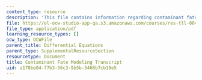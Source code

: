 ```yaml
---
content_type: resource
description: 'This file contains information regarding contaminant fate modeling. '
file: https://ol-ocw-studio-app-qa.s3.amazonaws.com/courses/res-tll-004-stem-concept-videos-fall-2013/a178be0477b356c39b5b5468b7cb19e5_MITRES_TLL-004F13_ConFaMod.pdf
file_type: application/pdf
learning_resource_types: []
ocw_type: OCWFile
parent_title: Differential Equations
parent_type: SupplementalResourceSection
resourcetype: Document
title: Contaminant Fate Modeling Transcript
uid: a178be04-77b3-56c3-9b5b-5468b7cb19e5
---
```

